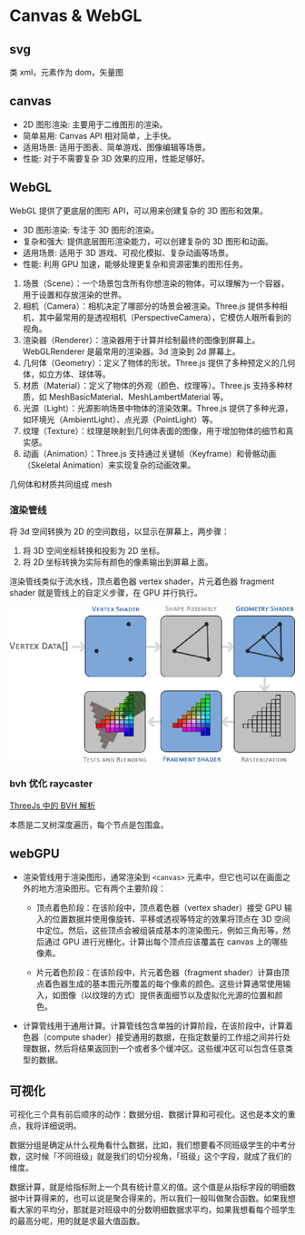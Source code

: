 # Canvas & WebGL

## svg

类 xml，元素作为 dom，矢量图

## canvas

- 2D 图形渲染: 主要用于二维图形的渲染。
- 简单易用: Canvas API 相对简单，上手快。
- 适用场景: 适用于图表、简单游戏、图像编辑等场景。
- 性能: 对于不需要复杂 3D 效果的应用，性能足够好。

## WebGL

WebGL 提供了更底层的图形 API，可以用来创建复杂的 3D 图形和效果。

- 3D 图形渲染: 专注于 3D 图形的渲染。
- 复杂和强大: 提供底层图形渲染能力，可以创建复杂的 3D 图形和动画。
- 适用场景: 适用于 3D 游戏、可视化模拟、复杂动画等场景。
- 性能: 利用 GPU 加速，能够处理更复杂和资源密集的图形任务。

1. 场景（Scene）：一个场景包含所有你想渲染的物体，可以理解为一个容器，用于设置和存放渲染的世界。
2. 相机（Camera）：相机决定了哪部分的场景会被渲染。Three.js 提供多种相机，其中最常用的是透视相机（PerspectiveCamera），它模仿人眼所看到的视角。
3. 渲染器（Renderer）：渲染器用于计算并绘制最终的图像到屏幕上。WebGLRenderer 是最常用的渲染器。3d 渲染到 2d 屏幕上。
4. 几何体（Geometry）：定义了物体的形状。Three.js 提供了多种预定义的几何体，如立方体、球体等。
5. 材质（Material）：定义了物体的外观（颜色、纹理等）。Three.js 支持多种材质，如 MeshBasicMaterial、MeshLambertMaterial 等。
6. 光源（Light）：光源影响场景中物体的渲染效果。Three.js 提供了多种光源，如环境光（AmbientLight）、点光源（PointLight）等。
7. 纹理（Texture）：纹理是映射到几何体表面的图像，用于增加物体的细节和真实感。
8. 动画（Animation）：Three.js 支持通过关键帧（Keyframe）和骨骼动画（Skeletal Animation）来实现复杂的动画效果。

几何体和材质共同组成 mesh

### 渲染管线

将 3d 空间转换为 2D 的空间数组，以显示在屏幕上，两步骤：

1. 将 3D 空间坐标转换和投影为 2D 坐标。
2. 将 2D 坐标转换为实际有颜色的像素输出到屏幕上面。

渲染管线类似于流水线，顶点着色器 vertex shader，片元着色器 fragment shader 就是管线上的自定义步骤，在 GPU 并行执行。

![graphic pipeline](/images/graphic-pipeline.png)

### bvh 优化 raycaster

[ThreeJs 中的 BVH 解析](https://zhuanlan.zhihu.com/p/566945215)

本质是二叉树深度遍历，每个节点是包围盒。

## webGPU

- 渲染管线用于渲染图形，通常渲染到 `<canvas>` 元素中，但它也可以在画面之外的地方渲染图形。它有两个主要阶段：

  - 顶点着色阶段：在该阶段中，顶点着色器（vertex shader）接受 GPU 输入的位置数据并使用像旋转、平移或透视等特定的效果将顶点在 3D 空间中定位。然后，这些顶点会被组装成基本的渲染图元，例如三角形等，然后通过 GPU 进行光栅化，计算出每个顶点应该覆盖在 canvas 上的哪些像素。

  - 片元着色阶段：在该阶段中，片元着色器（fragment shader）计算由顶点着色器生成的基本图元所覆盖的每个像素的颜色。这些计算通常使用输入，如图像（以纹理的方式）提供表面细节以及虚拟化光源的位置和颜色。

- 计算管线用于通用计算。计算管线包含单独的计算阶段，在该阶段中，计算着色器（compute shader）接受通用的数据，在指定数量的工作组之间并行处理数据，然后将结果返回到一个或者多个缓冲区。这些缓冲区可以包含任意类型的数据。

## 可视化

可视化三个具有前后顺序的动作：数据分组、数据计算和可视化。这也是本文的重点，我将详细说明。

数据分组是确定从什么视⻆看什么数据，比如，我们想要看不同班级学生的中考分数，这时候「不同班级」就是我们的切分视⻆，「班级」这个字段，就成了我们的维度。

数据计算，就是给指标附上一个具有统计意义的值。这个值是从指标字段的明细数据中计算得来的，也可以说是聚合得来的，所以我们一般叫做聚合函数。如果我想看大家的平均分，那就是对班级中的分数明细数据求平均，如果我想看每个班学生的最高分呢，用的就是求最大值函数。
